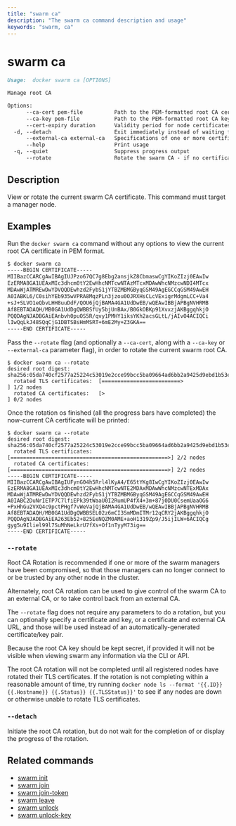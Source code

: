 ```yaml
---
title: "swarm ca"
description: "The swarm ca command description and usage"
keywords: "swarm, ca"
---
```


<!-- This file is maintained within the docker/cli GitHub
     repository at https://github.com/yuyangjack/dockercli/. Make all
     pull requests against that repo. If you see this file in
     another repository, consider it read-only there, as it will
     periodically be overwritten by the definitive file. Pull
     requests which include edits to this file in other repositories
     will be rejected.
-->

# swarm ca

```markdown
Usage:	docker swarm ca [OPTIONS]

Manage root CA

Options:
      --ca-cert pem-file          Path to the PEM-formatted root CA certificate to use for the new cluster
      --ca-key pem-file           Path to the PEM-formatted root CA key to use for the new cluster
      --cert-expiry duration      Validity period for node certificates (ns|us|ms|s|m|h) (default 2160h0m0s)
  -d, --detach                    Exit immediately instead of waiting for the root rotation to converge
      --external-ca external-ca   Specifications of one or more certificate signing endpoints
      --help                      Print usage
  -q, --quiet                     Suppress progress output
      --rotate                    Rotate the swarm CA - if no certificate or key are provided, new ones will be generated
```

## Description

View or rotate the current swarm CA certificate. This command must target a manager node.

## Examples

Run the `docker swarm ca` command without any options to view the current root CA certificate
in PEM format.

```bash
$ docker swarm ca
-----BEGIN CERTIFICATE-----
MIIBazCCARCgAwIBAgIUJPzo67QC7g8Ebg2ansjkZ8CbmaswCgYIKoZIzj0EAwIw
EzERMA8GA1UEAxMIc3dhcm0tY2EwHhcNMTcwNTAzMTcxMDAwWhcNMzcwNDI4MTcx
MDAwWjATMREwDwYDVQQDEwhzd2FybS1jYTBZMBMGByqGSM49AgEGCCqGSM49AwEH
A0IABKL6/C0sihYEb935wVPRA8MqzPLn3jzou0OJRXHsCLcVExigrMdgmLCC+Va4
+sJ+SLVO1eQbvLHH8uuDdF/QOU6jQjBAMA4GA1UdDwEB/wQEAwIBBjAPBgNVHRMB
Af8EBTADAQH/MB0GA1UdDgQWBBSfUy5bjUnBAx/B0GkOBKp91XvxzjAKBggqhkjO
PQQDAgNJADBGAiEAnbvh0puOS5R/qvy1PMHY1iksYKh2acsGLtL/jAIvO4ACIQCi
lIwQqLkJ48SQqCjG1DBTSBsHmMSRT+6mE2My+Z3GKA==
-----END CERTIFICATE-----
```

Pass the `--rotate` flag (and optionally a `--ca-cert`, along with a `--ca-key` or
`--external-ca` parameter flag), in order to rotate the current swarm root CA.

```
$ docker swarm ca --rotate
desired root digest: sha256:05da740cf2577a25224c53019e2cce99bcc5ba09664ad6bb2a9425d9ebd1b53e
  rotated TLS certificates:  [=========================>                         ] 1/2 nodes
  rotated CA certificates:   [>                                                  ] 0/2 nodes
```

Once the rotation os finished (all the progress bars have completed) the now-current
CA certificate will be printed:

```
$ docker swarm ca --rotate
desired root digest: sha256:05da740cf2577a25224c53019e2cce99bcc5ba09664ad6bb2a9425d9ebd1b53e
  rotated TLS certificates:  [==================================================>] 2/2 nodes
  rotated CA certificates:   [==================================================>] 2/2 nodes
-----BEGIN CERTIFICATE-----
MIIBazCCARCgAwIBAgIUFynG04h5Rrl4lKyA4/E65tYKg8IwCgYIKoZIzj0EAwIw
EzERMA8GA1UEAxMIc3dhcm0tY2EwHhcNMTcwNTE2MDAxMDAwWhcNMzcwNTExMDAx
MDAwWjATMREwDwYDVQQDEwhzd2FybS1jYTBZMBMGByqGSM49AgEGCCqGSM49AwEH
A0IABC2DuNrIETP7C7lfiEPk39tWaaU0I2RumUP4fX4+3m+87j0DU0CsemUaaOG6
+PxHhGu2VXQ4c9pctPHgf7vWeVajQjBAMA4GA1UdDwEB/wQEAwIBBjAPBgNVHRMB
Af8EBTADAQH/MB0GA1UdDgQWBBSEL02z6mCI3SmMDmITMr12qCRY2jAKBggqhkjO
PQQDAgNJADBGAiEA263Eb52+825EeNQZM0AME+aoH1319Zp9/J5ijILW+6ACIQCg
gyg5u9Iliel99l7SuMhNeLkrU7fXs+Of1nTyyM73ig==
-----END CERTIFICATE-----
```

### `--rotate`

Root CA Rotation is recommended if one or more of the swarm managers have been
compromised, so that those managers can no longer connect to or be trusted by
any other node in the cluster.

Alternately, root CA rotation can be used to give control of the swarm CA
to an external CA, or to take control back from an external CA.

The `--rotate` flag does not require any parameters to do a rotation, but you can
optionally specify a certificate and key, or a certificate and external CA URL,
and those will be used instead of an automatically-generated certificate/key pair.

Because the root CA key should be kept secret, if provided it will not be visible
when viewing swarm any information via the CLI or API.

The root CA rotation will not be completed until all registered nodes have
rotated their TLS certificates.  If the rotation is not completing within a
reasonable amount of time, try running
`docker node ls --format '{{.ID}} {{.Hostname}} {{.Status}} {{.TLSStatus}}'` to
see if any nodes are down or otherwise unable to rotate TLS certificates.


### `--detach`

Initiate the root CA rotation, but do not wait for the completion of or display the
progress of the rotation.

## Related commands

* [swarm init](swarm_init.md)
* [swarm join](swarm_join.md)
* [swarm join-token](swarm_join_token.md)
* [swarm leave](swarm_leave.md)
* [swarm unlock](swarm_unlock.md)
* [swarm unlock-key](swarm_unlock_key.md)
